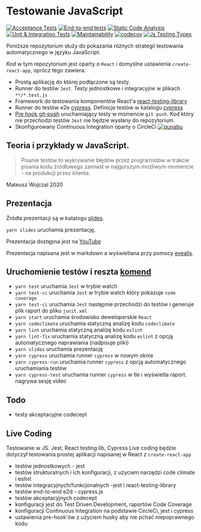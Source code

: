 # Testowanie JavaScript

[![Acceptance Tests](https://github.com/qunabu/js-testing-types/actions/workflows/codeconcept.yml/badge.svg)](https://github.com/qunabu/js-testing-types/actions/workflows/codeconcept.yml)
[![End-to-end tests](https://github.com/qunabu/js-testing-types/actions/workflows/e2e.yml/badge.svg)](https://github.com/qunabu/js-testing-types/actions/workflows/e2e.yml)
[![Static Code Analysis](https://github.com/qunabu/js-testing-types/actions/workflows/static.yml/badge.svg)](https://github.com/qunabu/js-testing-types/actions/workflows/static.yml)
[![Unit & Integration Tests](https://github.com/qunabu/js-testing-types/actions/workflows/unit-integration.yml/badge.svg)](https://github.com/qunabu/js-testing-types/actions/workflows/unit-integration.yml)
[![Maintainability](https://api.codeclimate.com/v1/badges/375171535f08cc683bfd/maintainability)](https://codeclimate.com/github/qunabu/js-testing-types/maintainability)
[![codecov](https://codecov.io/gh/qunabu/js-testing-types/branch/master/graph/badge.svg?token=UU229E6W80)](https://codecov.io/gh/qunabu/js-testing-types)
[![Js Testing Types](https://img.shields.io/endpoint?url=https://dashboard.cypress.io/badge/detailed/8dc3c2&style=flat&logo=cypress)](https://dashboard.cypress.io/projects/8dc3c2/runs)

Poniższe repozytorium służy do pokazania różnych strategii testowania automatycznego w języku JavaScript.

Kod w tym repozytorium jest oparty o `React` i domyślne ustawienia `create-react-app`, oprócz tego zawiera:

- Prostą aplikację do której podłączone są testy.
- Runner do testów `Jest`. Testy jednostkowe i integracyjne w plikach `**/*.test.js`
- Framework do testowania komponentów React'a [react-testing-library](https://github.com/testing-library/react-testing-library)
- Runner do testów e2e [cypress](https://www.cypress.io/). Definicje testów w katalogu [cypress](cypress)
- [Pre hook git-push](https://github.com/typicode/husky) uruchamiający testy w momencie `git push`. Kod który nie przechodzi testów `Jest` nie będzie wysłany do repozytorium.
- Skonfigurowany Continuous Integration oparty o CircleCi [![qunabu](https://circleci.com/gh/qunabu/js-testing-types.svg?style=shield)](https://circleci.com/gh/qunabu/js-testing-types)

## Teoria i przykłady w JavaScript.

> Pisanie testów to wykrywanie błędów przez programistów w trakcie pisania kodu źródłowego zamiast w najgorszym możliwym momencie - na produkcji przez klienta.

Mateusz Wojczal 2020

## Prezentacja

Źródła prezentacji są w katalogu [slides](slides).

`yarn slides` uruchamia prezentację.

Prezentacja dostępna jest na [YouTube](https://www.youtube.com/watch?v=U5kcUhzskjY)

Prezentacja napisana jest w markdown a wyświetlana przy pomocy [evealjs](https://revealjs.com/).

## Uruchomienie testów i reszta [komend](package.json)

- `yarn test` uruchamia `Jest` w trybie watch
- `yarn test-cc` uruchamia `Jest` w trybie watch który pokazuje `code coverage`
- `yarn test-ci` uruchamia `Jest` następnie przechodzi do testów i generuje plik raport do pliku `junit.xml`
- `yarn start` uruchamia środowisko deweloperskie `React`
- `yarn codeclimate` uruchamia statyczną analizę kodu `codeclimate`
- `yarn lint` uruchamia statyczną analizę kodu `eslint`
- `yarn lint-fix` uruchamia statyczną analizę kodu `eslint` z opcją automatycznego naprawiania (nadpisuje pliki)
- `yarn slides` uruchamia prezentację
- `yarn cypress` uruchamia runner `cypress` w nowym oknie
- `yarn cypress-run` uruchamia runner `cypress` z opcją automatycznego uruchamiania testów
- `yarn cypress-test` uruchamia runner `cypress` w tle i wyświetla raport. nagrywa sesję video

## Todo

- testy akceptacyjne codecept

## Live Coding

Testowanie w JS. Jest, React testing lib, Cypress
Live coding będzie dotyczył testowania prostej aplikacji napisanej w React z `create-react-app`

- testów jednostkowych - jest
- testów strukturalnych i ich konfiguracji, z użyciem narzędzi code climate i eslint
- testów integracyjnych/funkcjonalnych -jest i react-testing-library
- testów end-to-end e2d - cypress.js
- testów akceptacyjnych codecept
- konfiguracji jest do Test Driven Development, raportów Code Coverage
- konfiguracji Continuous Integration na podstawie CircleCi, jest i cypress
- ustawienia pre-hook'ów z użyciem husky aby nie pchać niepoprawnego kodu
